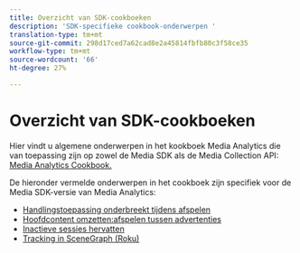 ```yaml
---
title: Overzicht van SDK-cookboeken
description: 'SDK-specifieke cookbook-onderwerpen '
translation-type: tm+mt
source-git-commit: 298d17ced7a62cad8e2a45814fbfb80c3f58ce35
workflow-type: tm+mt
source-wordcount: '66'
ht-degree: 27%

---
```



# Overzicht van SDK-cookboeken

Hier vindt u algemene onderwerpen in het kookboek Media Analytics die van toepassing zijn op zowel de Media SDK als de Media Collection API: [Media Analytics Cookbook.](/help/media-analytics-cookbook/media-analytics-cookbook.md)

De hieronder vermelde onderwerpen in het cookboek zijn specifiek voor de Media SDK-versie van Media Analytics:

* [Handlingstoepassing onderbreekt tijdens afspelen](/help/sdk-implement/cookbook/app-interrupts.md)
* [Hoofdcontent omzetten:afspelen tussen advertenties](/help/sdk-implement/cookbook/fix-ad-play-ad.md)
* [Inactieve sessies hervatten](/help/sdk-implement/cookbook/resuming-inactive.md)
* [Tracking in SceneGraph (Roku)](/help/sdk-implement/cookbook/sdk-track-scenegraph.md)

